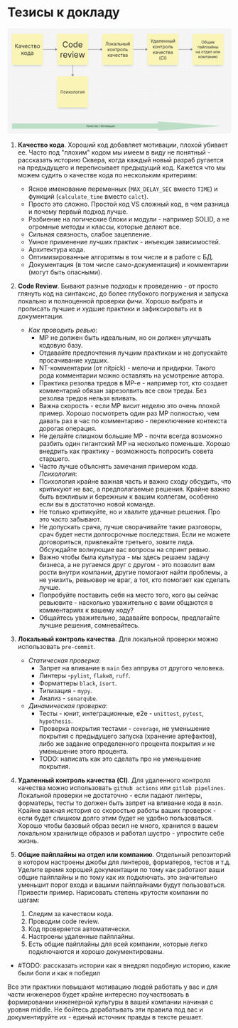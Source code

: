 # Тезисы к докладу

![Пайплайн](code_quality.png)

1. **Качество кода**. Хороший код добавляет мотивации, плохой убивает ее. Часто под "плохим" кодом мы имеем в виду не понятный - рассказать историю Сквера, когда каждый новый разраб ругается на предыдущего и переписывает предыдущий код. Кажется что мы можем судить о качестве кода по нескольким критериям:
	- Ясное именование переменных (`MAX_DELAY_SEC` вместо `TIME`) и функций (`calculate_time` вместо `calct`).
	- Просто это сложно. Простой код VS сложный код, в чем разница и почему первый подход лучше. 
	- Разбиение на логические блоки и модули - например SOLID, а не огромные методы и классы, которые делают все.
	- Сильная связность, слабое зацепление.
	- Умное применение лучших практик - инъекция зависимостей.
	- Архитектура кода.
	- Оптимизированные алгоритмы в том числе и в работе с БД.
	- Документация (в том числе само-документация) и комментарии (могут быть опасными).
	
2. **Code Review**. Бывают разные подходы к проведению - от просто глянуть код на синтаксис, до более глубокого погружения и запуска локально и полноценной проверки фичи. Хорошо выбрать и прописать лучшие и худшие практики и зафиксировать их в документации.
    - *Как проводить ревью*:
	    - МР не должен быть идеальным, но он должен улучшать кодовую базу.
	    - Отдавайте предпочтения лучшим практикам и не допускайте просачивание худших.
	    - NT-комментарии (от nitpick) - мелочи и придирки. Такого рода комментарии можно оставлять на усмотрение автора.
	    - Практика резолва тредов в МР-е - например тот, кто создает комментарий обязан зарезолвить все свои треды. Без резолва тредов нельзя вливать.
	    - Важна скорость - если МР висит неделю это очень плохой пример. Хорошо посмотреть один раз МР полностью, чем давать раз в час по комментарию - переключение контекста дорогая операция.
	    - Не делайте слишком большие МР - почти всегда  возможно разбить один гигантский МР на несколько поменьше. Хорошо внедрить как практику - возможность попросить совета старшего.
	    - Часто лучше объяснять замечания примером кода.
   *Психология*:
	    - Психология крайне важная часть и важно сходу обсудить, что критикуют не вас, а предполагаемые решения. Крайне важно быть вежливым и бережным к вашим коллегам, особенно если вы в достаточно новой команде. 
	    - Не только критикуйте, но и хвалите удачные решения. Про это часто забывают.
	    - Не допускать срача, лучше сворачивайте такие разговоры, срач будет нести долгосрочные последствия. Если не можете договориться, привлекайте третьего, зовите лида. Обсуждайте волнующие вас вопросы на спринт ревью.
	    - Важно чтобы была культура - мы здесь решаем задачу бизнеса, а не ругаемся друг с другом - это позволит вам рости внутри компании, другие помогают найти проблемы, а не унизить, ревьювер не враг, а тот, кто помогает как сделать лучше.
	    - Попробуйте поставить себя на место того, кого вы сейчас ревьювите - насколько уважительно с вами общаются в комментариях к вашему коду?
	    - Общайтесь уважительно, задавайте вопросы, предлагайте лучшие решения, сомневайтесь.
3. **Локальный контроль качества**.
   Для локальной проверки можно использовать `pre-commit`.
	- *Статическая проверка*:
		- Запрет на вливание в `main` без аппрува от другого человека.
		- Линтеры -`pylint`, `flake8`, `ruff`.
		- Форматтеры `black`, `isort`.
		- Типизация - `mypy`.
		- Анализ - `sonarqube`.
	- *Динамическая проверка*:
		- Тесты - юнит, интеграционные, e2e - `unittest`, `pytest`, `hypothesis`.
		- Проверка покрытия тестами - `coverage`, не уменьшение покрытия с предыдущего запуска (хранение артефактов), либо же задание определенного процента покрытия и не уменьшение этого процента.
		- TODO: написать как это сделать про не уменьшение покрытия.

4. **Удаленный контроль качества (CI)**. Для удаленного контроля качества можно использовать `github actions` или `gitlab pipelines`. Локальной проверки не достаточно - если падают линтеры, форматеры, тесты то должен быть запрет на вливание кода в `main`. Крайне важная история со скоростью работы ваших проверок - если будет слишком долго этим будет не удобно пользоваться. Хорошо чтобы базовый образ весил не много, хранился в вашем локальном хранилище образов и работал шустро - упростите себе жизнь.  

5. **Общие пайплайны на отдел или компанию**. Отдельный репозиторий в котором настроены джобы для линтеров, форматеров, тестов и т.д. Уделите время хорошей документации по тому как работают ваши общие пайплайны и по тому как их подключать. это значительно уменьшит порог входа и вашими пайплайнами будут пользоваться. Привести пример. Нарисовать степень крутости компании по шагам:
	1. Следим за качеством кода.
	2. Проводим code review.
	3. Код проверяется автоматически.
	4. Настроены удаленные пайплайны.
	5. Есть общие пайплайны для всей компании, которые легко подключаются и хорошо документированы.

- #TODO: рассказать истории как я внедрял подобную историю, какие были боли и как я победил

Все эти практики повышают мотивацию людей работать у вас и для части инженеров будет крайне интересно поучаствовать в формировании инженерной культуры в вашей компании начиная с уровня middle. Не бойтесь дорабатывать эти правила под вас и документируйте их - единый источник правды в тексте решает.